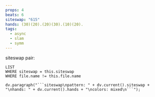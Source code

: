 ```yaml
---
props: 4
beats: 6
siteswap: "615"
hands: (30)(20).(20)(30).(10)(20).
tags:
  - async
  - slam
  - symm
---
```


siteswap pair:
```dataview
LIST
WHERE siteswap = this.siteswap
WHERE file.name != this.file.name
```
```dataviewjs
dv.paragraph("```siteswap\npattern: " + dv.current().siteswap + "\nhands: " + dv.current().hands + "\ncolors: mixed\n```");
```
